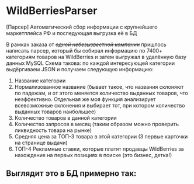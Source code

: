 # WildBerriesParser
[Парсер] Автоматический сбор информации с крупнейшего маркетплейса РФ и последующая выгрузка её в БД

В рамках заказа от ~~*одной небезызвестной компании*~~ пришлось написать парсер, который бы собирал информацию по 7400+ категориям товаров на WildBerries и затем выгружал в удалённую базу данных MySQL
Схема такова: по каждой интересующей категории выдёргиваем JSON и получаем следующую информацию:
1) Название категории
2) Нормализованное название (бывает такое, что названия склоняют по падежам, и от этого меняется количество выданных товаров, что неэффективно. Отдельная же моя функция
анализирует всевозможные склонения и выбирает тот, при котором количество выданных товаров наибольшее)
3) Количество товаров в данной категории
4) Количество запросов в месяц (таким образом можно проверить ликвидность товара на рынке)
5) Средняя цена за ТОП-3 товара в этой категории (3 первые карточки на странице выдачи)
6) ТОП-4 Рекламные ставки, которые платят продавцы WildBerries за нахождение на первых позициях в поиске (это бизнес, детка!)

## Выглядит это в БД примерно так:
